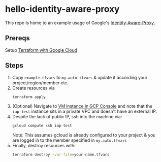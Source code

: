 # hello-identity-aware-proxy
This repo is home to an example usage of Google's [Identity-Aware-Proxy](https://cloud.google.com/iap).

## Prereqs

Setup [Terraform with Google Cloud](https://cloud.google.com/docs/terraform)

## Steps

1.  Copy `example.tfvars` to `my.auto.tfvars` & update it according your project/region/member etc.
1.  Create resources via
    ```bash
    terraform apply
    ```
1.  (Optional) Navigate to [VM instance in GCP Console](https://console.cloud.google.com/compute/instances?instancesquery=%255B%257B_22k_22_3A_22name_22_2C_22t_22_3A10_2C_22v_22_3A_22_5C_22iap-test_5C_22_22%257D%255D) and note that the `iap-test` instance sits in a private VPC and doesn't have an external IP.
1.  Despite the lack of public IP, ssh into the machine via:
    ```bash
    gcloud compute ssh iap-test
    ```
    Note: This assumes gcloud is already configured to your project & you are logged in to the member specified in `my.auto.tfvars`
1.  Finally, destroy resources with:
    ```bash
    terraform destroy -var-file=your-name.tfvars 
    ```